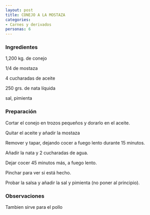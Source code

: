 ```yaml
---
layout: post
title: CONEJO A LA MOSTAZA
categories:
- Carnes y derivados
personas: 6 
---
```

<h3>Ingredientes</h3>
1,200  kg. de conejo

1/4 de mostaza

4 cucharadas de aceite

250 grs. de nata líquida

sal, pimienta

<h3>Preparación</h3>
Cortar el conejo en trozos pequeños y dorarlo en el aceite.

Quitar el aceite y añadir la mostaza

Remover y tapar, dejando cocer a fuego lento durante 15 minutos.

Añadir la nata y 2 cucharadas de agua.

Dejar cocer 45 minutos más, a fuego lento.

Pinchar para ver si está hecho.

Probar la salsa y añadir la sal y pimienta (no poner al principio).

<h3>Observaciones</h3>
Tambien sirve para el pollo

